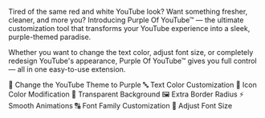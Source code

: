 Tired of the same red and white YouTube look? Want something fresher, cleaner, and more you? Introducing Purple Of YouTube™ — the ultimate customization tool that transforms your YouTube experience into a sleek, purple-themed paradise.

Whether you want to change the text color, adjust font size, or completely redesign YouTube's appearance, Purple Of YouTube™ gives you full control — all in one easy-to-use extension.

🎨 Change the YouTube Theme to Purple
🔤 Text Color Customization
🎥 Icon Color Modification
🌟 Transparent Background
🖼️ Extra Border Radius
⚡ Smooth Animations
🔠 Font Family Customization
🔎 Adjust Font Size
